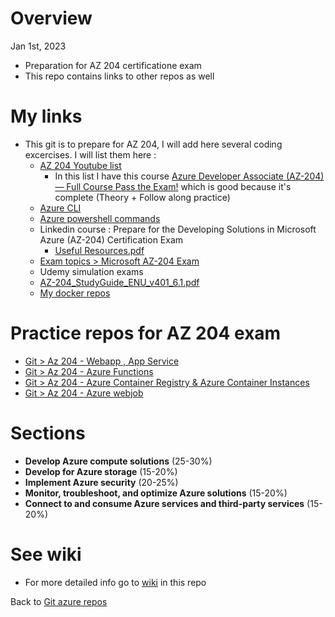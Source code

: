 # Overview

Jan 1st, 2023

- Preparation for AZ 204 certificatione exam
- This repo contains links to other repos as well

# My links

- This git is to prepare for AZ 204, I will add here several coding excercises. I will list them here :
   - [AZ 204 Youtube list](https://youtube.com/playlist?list=PLcE6iQkoRxhZWxtCVVNdxgwkZZ14SHRGN)
       - In this list I have this course [Azure Developer Associate (AZ-204) — Full Course Pass the Exam!](https://www.youtube.com/watch?v=jZx8PMQjobk&t=10424s) which is good because it's complete (Theory + Follow along practice)
   - [Azure CLI](https://k21academy.com/microsoft-azure/azure-cli-commands/)
   - [Azure powershell commands](https://learn.microsoft.com/en-us/powershell/azure/get-started-azureps?view=azps-9.2.0)
   - Linkedin course : Prepare for the Developing Solutions in Microsoft Azure (AZ-204) Certification Exam
      - [Useful Resources.pdf](https://github.com/ulysesrico33/az-204-exam/files/10339045/Useful.Resources.pdf)
   - [Exam topics > Microsoft AZ-204 Exam](https://www.examtopics.com/exams/microsoft/az-204/)
   - Udemy simulation exams
   - [AZ-204_StudyGuide_ENU_v401_6.1.pdf](https://github.com/ulysesrico33/az-204-exam/files/10341024/AZ-204_StudyGuide_ENU_v401_6.1.pdf)
   - [My docker repos](https://hub.docker.com/repositories/ulysesricodocker)

   
# Practice repos for AZ 204 exam

- [Git > Az 204 - Webapp , App Service](https://github.com/ulysesrico33/az-204-exam-webapp.git)
- [Git > Az 204 - Azure Functions](https://github.com/ulysesrico33/az-204-exam-azurefunctions.git)
- [Git > Az 204 - Azure Container Registry & Azure Container Instances](https://github.com/ulysesrico33/az-204-exam-azurecontainer)
- [Git > Az 204 - Azure webjob](https://github.com/ulysesrico33/az-204-exam-webjob)

# Sections

- **Develop Azure compute solutions** (25-30%)
- **Develop for Azure storage** (15-20%)
- **Implement Azure security** (20-25%)
- **Monitor, troubleshoot, and optimize Azure solutions** (15-20%)
- **Connect to and consume Azure services and third-party services** (15-20%)


# See wiki

- For more detailed info go to [wiki](https://github.com/ulysesrico33/az-204-exam/wiki) in this repo


Back to [Git azure repos](https://github.com/ulysesrico33/myAzureCertifications.git)

